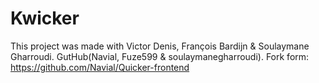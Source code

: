 # Kwicker
This project was made with Victor Denis, François Bardijn & Soulaymane Gharroudi.
GutHub(Navial, Fuze599 & soulaymanegharroudi).
Fork form: https://github.com/Navial/Quicker-frontend
